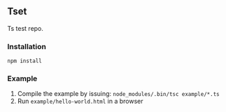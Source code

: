 ## Tset

Ts test repo.

### Installation

`npm install`

### Example

1. Compile the example by issuing: `node_modules/.bin/tsc example/*.ts`
2. Run `example/hello-world.html` in a browser